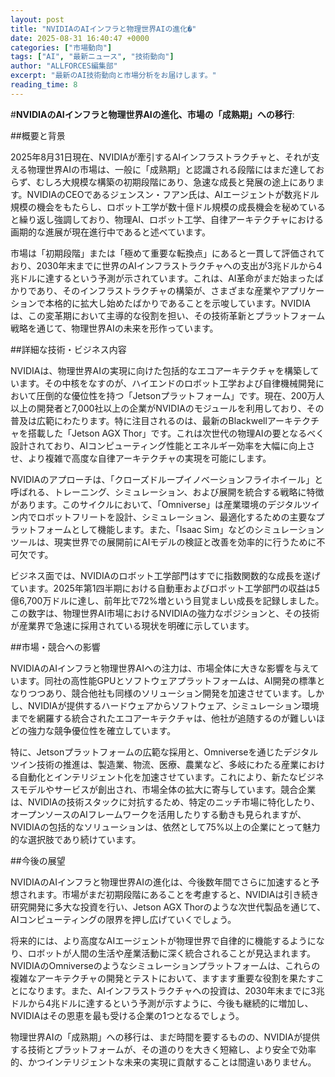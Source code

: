 ```yaml
---
layout: post
title: "NVIDIAのAIインフラと物理世界AIの進化�"
date: 2025-08-31 16:40:47 +0000
categories: ["市場動向"]
tags: ["AI", "最新ニュース", "技術動向"]
author: "ALLFORCES編集部"
excerpt: "最新のAI技術動向と市場分析をお届けします。"
reading_time: 8
---
```

#**NVIDIAのAIインフラと物理世界AIの進化、市場の「成熟期」への移行**:

##概要と背景

2025年8月31日現在、NVIDIAが牽引するAIインフラストラクチャと、それが支える物理世界AIの市場は、一般に「成熟期」と認識される段階にはまだ達しておらず、むしろ大規模な構築の初期段階にあり、急速な成長と発展の途上にあります。NVIDIAのCEOであるジェンスン・フアン氏は、AIエージェントが数兆ドル規模の機会をもたらし、ロボット工学が数十億ドル規模の成長機会を秘めていると繰り返し強調しており、物理AI、ロボット工学、自律アーキテクチャにおける画期的な進展が現在進行中であると述べています。

市場は「初期段階」または「極めて重要な転換点」にあると一貫して評価されており、2030年末までに世界のAIインフラストラクチャへの支出が3兆ドルから4兆ドルに達するという予測が示されています。これは、AI革命がまだ始まったばかりであり、そのインフラストラクチャの構築が、さまざまな産業やアプリケーションで本格的に拡大し始めたばかりであることを示唆しています。NVIDIAは、この変革期において主導的な役割を担い、その技術革新とプラットフォーム戦略を通じて、物理世界AIの未来を形作っています。

##詳細な技術・ビジネス内容

NVIDIAは、物理世界AIの実現に向けた包括的なエコアーキテクチャを構築しています。その中核をなすのが、ハイエンドのロボット工学および自律機械開発において圧倒的な優位性を持つ「Jetsonプラットフォーム」です。現在、200万人以上の開発者と7,000社以上の企業がNVIDIAのモジュールを利用しており、その普及は広範にわたります。特に注目されるのは、最新のBlackwellアーキテクチャを搭載した「Jetson AGX Thor」です。これは次世代の物理AIの要となるべく設計されており、AIコンピューティング性能とエネルギー効率を大幅に向上させ、より複雑で高度な自律アーキテクチャの実現を可能にします。

NVIDIAのアプローチは、「クローズドループイノベーションフライホイール」と呼ばれる、トレーニング、シミュレーション、および展開を統合する戦略に特徴があります。このサイクルにおいて、「Omniverse」は産業環境のデジタルツイン内でロボットフリートを設計、シミュレーション、最適化するための主要なプラットフォームとして機能します。また、「Isaac Sim」などのシミュレーションツールは、現実世界での展開前にAIモデルの検証と改善を効率的に行うために不可欠です。

ビジネス面では、NVIDIAのロボット工学部門はすでに指数関数的な成長を遂げています。2025年第1四半期における自動車およびロボット工学部門の収益は5億6,700万ドルに達し、前年比で72%増という目覚ましい成長を記録しました。この数字は、物理世界AI市場におけるNVIDIAの強力なポジションと、その技術が産業界で急速に採用されている現状を明確に示しています。

##市場・競合への影響

NVIDIAのAIインフラと物理世界AIへの注力は、市場全体に大きな影響を与えています。同社の高性能GPUとソフトウェアプラットフォームは、AI開発の標準となりつつあり、競合他社も同様のソリューション開発を加速させています。しかし、NVIDIAが提供するハードウェアからソフトウェア、シミュレーション環境までを網羅する統合されたエコアーキテクチャは、他社が追随するのが難しいほどの強力な競争優位性を確立しています。

特に、Jetsonプラットフォームの広範な採用と、Omniverseを通じたデジタルツイン技術の推進は、製造業、物流、医療、農業など、多岐にわたる産業における自動化とインテリジェント化を加速させています。これにより、新たなビジネスモデルやサービスが創出され、市場全体の拡大に寄与しています。競合企業は、NVIDIAの技術スタックに対抗するため、特定のニッチ市場に特化したり、オープンソースのAIフレームワークを活用したりする動きも見られますが、NVIDIAの包括的なソリューションは、依然として75%以上の企業にとって魅力的な選択肢であり続けています。

##今後の展望

NVIDIAのAIインフラと物理世界AIの進化は、今後数年間でさらに加速すると予想されます。市場がまだ初期段階にあることを考慮すると、NVIDIAは引き続き研究開発に多大な投資を行い、Jetson AGX Thorのような次世代製品を通じて、AIコンピューティングの限界を押し広げていくでしょう。

将来的には、より高度なAIエージェントが物理世界で自律的に機能するようになり、ロボットが人間の生活や産業活動に深く統合されることが見込まれます。NVIDIAのOmniverseのようなシミュレーションプラットフォームは、これらの複雑なアーキテクチャの開発とテストにおいて、ますます重要な役割を果たすことになります。また、AIインフラストラクチャへの投資は、2030年末までに3兆ドルから4兆ドルに達するという予測が示すように、今後も継続的に増加し、NVIDIAはその恩恵を最も受ける企業の1つとなるでしょう。

物理世界AIの「成熟期」への移行は、まだ時間を要するものの、NVIDIAが提供する技術とプラットフォームが、その道のりを大きく短縮し、より安全で効率的、かつインテリジェントな未来の実現に貢献することは間違いありません。
